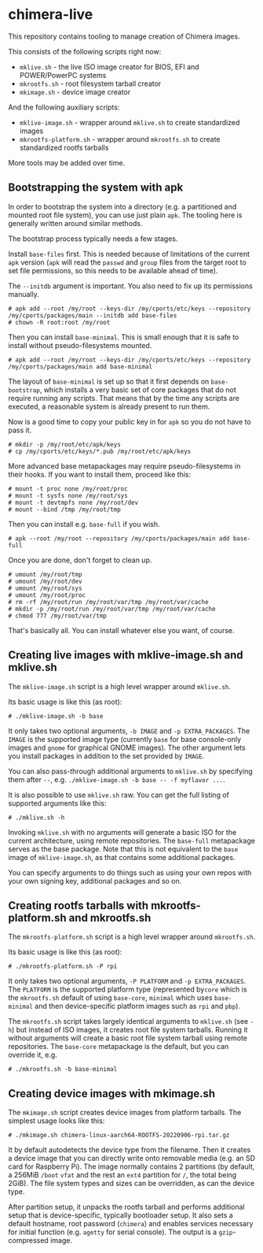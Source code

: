 # chimera-live

This repository contains tooling to manage creation of Chimera images.

This consists of the following scripts right now:

* `mklive.sh` - the live ISO image creator for BIOS, EFI and POWER/PowerPC systems
* `mkrootfs.sh` - root filesystem tarball creator
* `mkimage.sh` - device image creator

And the following auxiliary scripts:

* `mklive-image.sh` - wrapper around `mklive.sh` to create standardized images
* `mkrootfs-platform.sh` - wrapper around `mkrootfs.sh` to create standardized
  rootfs tarballs

More tools may be added over time.

## Bootstrapping the system with apk

In order to bootstrap the system into a directory (e.g. a partitioned and
mounted root file system), you can use just plain `apk`. The tooling here
is generally written around similar methods.

The bootstrap process typically needs a few stages.

Install `base-files` first. This is needed because of limitations of the
current `apk` version (`apk` will read the `passwd` and `group` files from
the target root to set file permissions, so this needs to be available
ahead of time).

The `--initdb` argument is important. You also need to fix up its permissions
manually.

```
# apk add --root /my/root --keys-dir /my/cports/etc/keys --repository /my/cports/packages/main --initdb add base-files
# chown -R root:root /my/root
```

Then you can install `base-minimal`. This is small enough that it is safe to
install without pseudo-filesystems mounted.

```
# apk add --root /my/root --keys-dir /my/cports/etc/keys --repository /my/cports/packages/main add base-minimal
```

The layout of `base-minimal` is set up so that it first depends on `base-bootstrap`,
which installs a very basic set of core packages that do not require running
any scripts. That means that by the time any scripts are executed, a reasonable
system is already present to run them.

Now is a good time to copy your public key in for `apk` so you do not have to pass it.

```
# mkdir -p /my/root/etc/apk/keys
# cp /my/cports/etc/keys/*.pub /my/root/etc/apk/keys
```

More advanced base metapackages may require pseudo-filesystems in their hooks.
If you want to install them, proceed like this:

```
# mount -t proc none /my/root/proc
# mount -t sysfs none /my/root/sys
# mount -t devtmpfs none /my/root/dev
# mount --bind /tmp /my/root/tmp
```

Then you can install e.g. `base-full` if you wish.

```
# apk --root /my/root --repository /my/cports/packages/main add base-full
```

Once you are done, don't forget to clean up.

```
# umount /my/root/tmp
# umount /my/root/dev
# umount /my/root/sys
# umount /my/root/proc
# rm -rf /my/root/run /my/root/var/tmp /my/root/var/cache
# mkdir -p /my/root/run /my/root/var/tmp /my/root/var/cache
# chmod 777 /my/root/var/tmp
```

That's basically all. You can install whatever else you want, of course.

## Creating live images with mklive-image.sh and mklive.sh

The `mklive-image.sh` script is a high level wrapper around `mklive.sh`.

Its basic usage is like this (as root):

```
# ./mklive-image.sh -b base
```

It only takes two optional arguments, `-b IMAGE` and `-p EXTRA_PACKAGES`.
The `IMAGE` is the supported image type (currently `base` for base console-only
images and `gnome` for graphical GNOME images). The other argument lets you
install packages in addition to the set provided by `IMAGE`.

You can also pass-through additional arguments to `mklive.sh` by specifying
them after `--`, e.g. `./mklive-image.sh -b base -- -f myflavor ...`.

It is also possible to use `mklive.sh` raw. You can get the full listing of
supported arguments like this:

```
# ./mklive.sh -h
```

Invoking `mklive.sh` with no arguments will generate a basic ISO for the
current architecture, using remote repositories. The `base-full` metapackage
serves as the base package. Note that this is not equivalent to the `base` image
of `mklive-image.sh`, as that contains some additional packages.

You can specify arguments to do things such as using your own repos with your own
signing key, additional packages and so on.

## Creating rootfs tarballs with mkrootfs-platform.sh and mkrootfs.sh

The `mkrootfs-platform.sh` script is a high level wrapper around `mkrootfs.sh`.

Its basic usage is like this (as root):

```
# ./mkrootfs-platform.sh -P rpi
```

It only takes two optional arguments, `-P PLATFORM` and `-p EXTRA_PACKAGES`.
The `PLATFORM` is the supported platform type (represented by`core` which is the
`mkrootfs.sh` default of using `base-core`, `minimal` which uses `base-minimal`
and then device-specific platform images such as `rpi` and `pbp`).

The `mkrootfs.sh` script takes largely identical arguments to `mklive.sh` (see `-h`)
but instead of ISO images, it creates root file system tarballs. Running it without
arguments will create a basic root file system tarball using remote repositories.
The `base-core` metapackage is the default, but you can override it, e.g.

```
# ./mkrootfs.sh -b base-minimal
```

## Creating device images with mkimage.sh

The `mkimage.sh` script creates device images from platform tarballs. The simplest
usage looks like this:

```
# ./mkimage.sh chimera-linux-aarch64-ROOTFS-20220906-rpi.tar.gz
```

It by default autodetects the device type from the filename. Then it creates a device
image that you can directly write onto removable media (e.g. an SD card for Raspberry
Pi). The image normally contains 2 partitions (by default, a 256MiB `/boot` `vfat`
and the rest an `ext4` partition for `/`, the total being 2GiB). The file system
types and sizes can be overridden, as can the device type.

After partition setup, it unpacks the rootfs tarball and performs additional setup
that is device-specific, typically bootloader setup. It also sets a default hostname,
root password (`chimera`) and enables services necessary for initial function (e.g.
`agetty` for serial console). The output is a `gzip`-compressed image.
